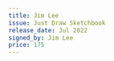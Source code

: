 ```yaml
---
title: Jim Lee
issue: Just Draw Sketchbook
release_date: Jul 2022
signed_by: Jim Lee
price: 175
---
```

